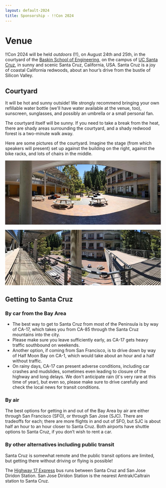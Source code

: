 ```yaml
---
layout: default-2024
title: Sponsorship - !!Con 2024
---
```


# Venue

!!Con 2024 will be held *outdoors* (!!), on August 24th and 25th, in the courtyard of the [Baskin School of Engineering](https://engineering.ucsc.edu/), on the campus of [UC Santa Cruz](https://www.ucsc.edu/), in sunny and scenic Santa Cruz, California, USA.  Santa Cruz is a joy of coastal California redwoods, about an hour&rsquo;s drive from the bustle of Silicon Valley.

## Courtyard

It will be hot and sunny outside!  We strongly recommend bringing your own refillable water bottle (we'll have water available at the venue, too), sunscreen, sunglasses, and possibly an umbrella or a small personal fan.

The courtyard itself will be sunny.  If you need to take a break from the heat, there are shady areas surrounding the courtyard, and a shady redwood forest is a two-minute walk away.

Here are some pictures of the courtyard. Imagine the stage (from which speakers will present) set up against the building on the right, against the bike racks, and lots of chairs in the middle.

![Image of the courtyard. It's sunny. To the right are bike racks.](images/2024-venue-photos/PXL_20240702_182906624.PANO-small.jpg)

![Image of the courtyard from the balcony. The balcony has chairs and half sun cover.](images/2024-venue-photos/PXL_20240702_183057816.PANO-small.jpg)

## Getting to Santa Cruz

### By car from the Bay Area

* The best way to get to Santa Cruz from most of the Peninsula is by way of CA-17,
which takes you from CA-85 through the Santa Cruz mountains into the city.
* Please make sure you leave sufficiently early, as CA-17 gets heavy traffic southbound on weekends.
* Another option, if coming from San Francisco, is to drive down by way of
Half Moon Bay on CA-1, which would take about an hour and a half without traffic.
* On rainy days, CA-17 can present adverse conditions, including car crashes
and mudslides, sometimes even leading to closure of the highway and long delays. We don't anticipate rain (it's very rare at this time of year), but even so, please make sure to drive carefully and check the local news for transit conditions.

### By air

The best options for getting in and out of the Bay Area by air are either
through San Francisco (SFO), or through San Jose (SJC).  There are tradeoffs
for each; there are more flights in and out of SFO, but SJC is about half an
hour to an hour closer to Santa Cruz. Both airports have shuttle options to
Santa Cruz, if you don&rsquo;t wish to rent a car.

### By other alternatives including public transit

Santa Cruz is somewhat remote and the public transit options are limited,
but getting there without driving or flying is possible! 

The [Highway 17 Express](https://www.scmtd.com/en/routes/202440/17/we_ib) bus runs between Santa Cruz and San Jose Diridon Station.  San Jose Diridon Station is the nearest Amtrak/Caltrain station to Santa Cruz.
